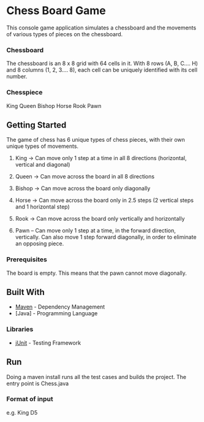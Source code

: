 # Chess Board Game

This console game application simulates a chessboard and the movements of various types of pieces on the chessboard.

### Chessboard

The chessboard is an 8 x 8 grid with 64 cells in it.
With 8 rows (A, B, C.... H) and 8 columns (1, 2, 3.... 8), each cell can be uniquely identified with its cell number.

### Chesspiece

King
Queen
Bishop
Horse
Rook
Pawn

## Getting Started

The game of chess has 6 unique types of chess pieces, with their own unique types of movements. 

1. King -> Can move only 1 step at a time in all 8 directions (horizontal, vertical and diagonal)

2. Queen -> Can move across the board in all 8 directions

3. Bishop -> Can move across the board only diagonally

4. Horse -> Can move across the board only in 2.5 steps (2 vertical steps and 1 horizontal step)

5. Rook -> Can move across the board only vertically and horizontally

6. Pawn – Can move only 1 step at a time, in the forward direction, vertically. Can also move 1 step forward diagonally, in order to eliminate an opposing piece.

### Prerequisites
The board is empty. This means that the pawn cannot move diagonally.

## Built With

* [Maven](https://repo.maven.apache.org/maven2) - Dependency Management
* [Java] - Programming Language

### Libraries

* [jUnit](https://junit.org/junit4/dependency-info.html) - Testing Framework 


## Run

Doing a maven install runs all the test cases and builds the project.
The entry point is Chess.java

### Format of input

<ChessPiece><space><Position> e.g. King D5

 

